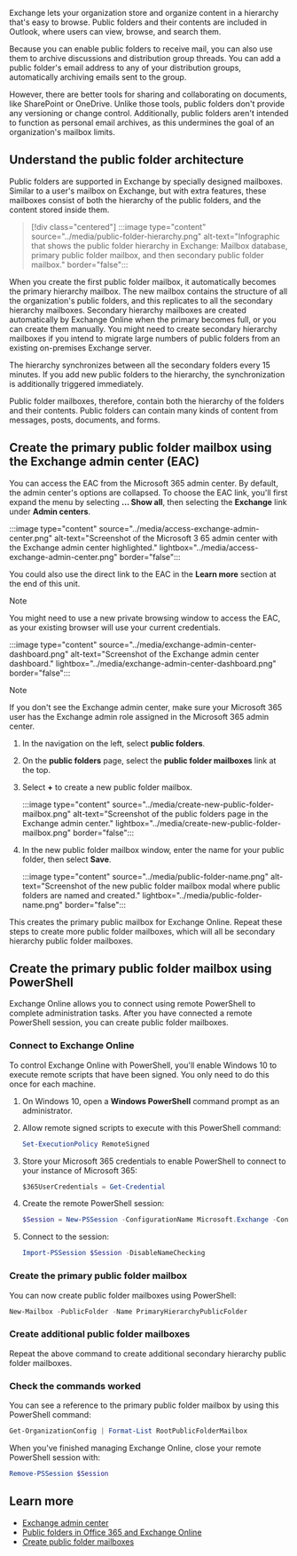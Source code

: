 Exchange lets your organization store and organize content in a hierarchy that's easy to browse. Public folders and their contents are included in Outlook, where users can view, browse, and search them.

Because you can enable public folders to receive mail, you can also use them to archive discussions and distribution group threads. You can add a public folder's email address to any of your distribution groups, automatically archiving emails sent to the group.

However, there are better tools for sharing and collaborating on documents, like SharePoint or OneDrive. Unlike those tools, public folders don't provide any versioning or change control. Additionally, public folders aren't intended to function as personal email archives, as this undermines the goal of an organization's mailbox limits.

## Understand the public folder architecture

Public folders are supported in Exchange by specially designed mailboxes. Similar to a user's mailbox on Exchange, but with extra features, these mailboxes consist of both the hierarchy of the public folders, and the content stored inside them.

> [!div class="centered"]
> :::image type="content" source="../media/public-folder-hierarchy.png" alt-text="Infographic that shows the public folder hierarchy in Exchange: Mailbox database, primary public folder mailbox, and then secondary public folder mailbox." border="false":::

When you create the first public folder mailbox, it automatically becomes the primary hierarchy mailbox. The new mailbox contains the structure of all the organization's public folders, and this replicates to all the secondary hierarchy mailboxes. Secondary hierarchy mailboxes are created automatically by Exchange Online when the primary becomes full, or you can create them manually. You might need to create secondary hierarchy mailboxes if you intend to migrate large numbers of public folders from an existing on-premises Exchange server.

The hierarchy synchronizes between all the secondary folders every 15 minutes. If you add new public folders to the hierarchy, the synchronization is additionally triggered immediately.

Public folder mailboxes, therefore, contain both the hierarchy of the folders and their contents. Public folders can contain many kinds of content from messages, posts, documents, and forms.

## Create the primary public folder mailbox using the Exchange admin center (EAC)

You can access the EAC from the Microsoft 365 admin center. By default, the admin center's options are collapsed. To choose the EAC link, you'll first expand the menu by selecting **… Show all**, then selecting the **Exchange** link under **Admin centers**.

:::image type="content" source="../media/access-exchange-admin-center.png" alt-text="Screenshot of the Microsoft 3 65 admin center with the Exchange admin center highlighted." lightbox="../media/access-exchange-admin-center.png" border="false":::

You could also use the direct link to the EAC in the **Learn more** section at the end of this unit.

> [!NOTE]
> You might need to use a new private browsing window to access the EAC, as your existing browser will use your current credentials.
>

:::image type="content" source="../media/exchange-admin-center-dashboard.png" alt-text="Screenshot of the Exchange admin center dashboard." lightbox="../media/exchange-admin-center-dashboard.png" border="false":::

> [!NOTE]
> If you don't see the Exchange admin center, make sure your Microsoft 365 user has the Exchange admin role assigned in the Microsoft 365 admin center.

1. In the navigation on the left, select **public folders**.
2. On the **public folders** page, select the **public folder mailboxes** link at the top.
3. Select **+** to create a new public folder mailbox.

   :::image type="content" source="../media/create-new-public-folder-mailbox.png" alt-text="Screenshot of the public folders page in the Exchange admin center." lightbox="../media/create-new-public-folder-mailbox.png" border="false":::

4. In the new public folder mailbox window, enter the name for your public folder, then select **Save**.

   :::image type="content" source="../media/public-folder-name.png" alt-text="Screenshot of the new public folder mailbox modal where public folders are named and created." lightbox="../media/public-folder-name.png" border="false":::

This creates the primary public mailbox for Exchange Online. Repeat these steps to create more public folder mailboxes, which will all be secondary hierarchy public folder mailboxes.

## Create the primary public folder mailbox using PowerShell

Exchange Online allows you to connect using remote PowerShell to complete administration tasks. After you have connected a remote PowerShell session, you can create public folder mailboxes.

### Connect to Exchange Online

To control Exchange Online with PowerShell, you'll enable Windows 10 to execute remote scripts that have been signed. You only need to do this once for each machine.

1. On Windows 10, open a **Windows PowerShell** command prompt as an administrator.
2. Allow remote signed scripts to execute with this PowerShell command:

   ```powershell
   Set-ExecutionPolicy RemoteSigned
   ```

3. Store your Microsoft 365 credentials to enable PowerShell to connect to your instance of Microsoft 365:

   ```powershell
   $365UserCredentials = Get-Credential
   ```

4. Create the remote PowerShell session:

   ```powershell
   $Session = New-PSSession -ConfigurationName Microsoft.Exchange -ConnectionUri https://outlook.office365.com/powershell-liveid/ -Credential $365UserCredentials -Authentication Basic -AllowRedirection
   ```

5. Connect to the session:

   ```powershell
   Import-PSSession $Session -DisableNameChecking
   ```

### Create the primary public folder mailbox

You can now create public folder mailboxes using PowerShell:

```powershell
New-Mailbox -PublicFolder -Name PrimaryHierarchyPublicFolder
```

### Create additional public folder mailboxes

Repeat the above command to create additional secondary hierarchy public folder mailboxes.

### Check the commands worked

You can see a reference to the primary public folder mailbox by using this PowerShell command:

```powershell
Get-OrganizationConfig | Format-List RootPublicFolderMailbox
```

When you've finished managing Exchange Online, close your remote PowerShell session with:

```powershell
Remove-PSSession $Session
```

## Learn more

- [Exchange admin center](https://outlook.office365.com/ecp?azure-portal=true)
- [Public folders in Office 365 and Exchange Online](/Exchange/collaboration-exo/public-folders/public-folders?azure-portal=true)
- [Create public folder mailboxes](/Exchange/collaboration-exo/public-folders/create-public-folder-mailbox?azure-portal=true)
